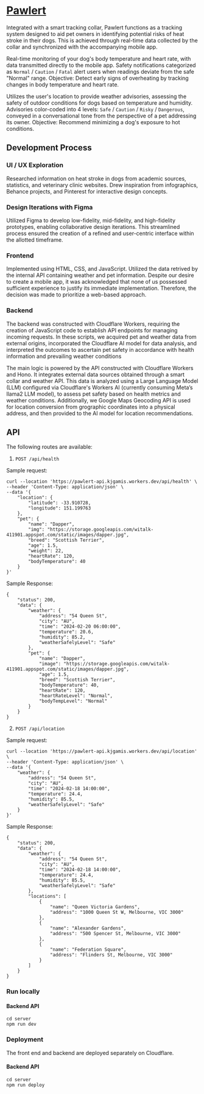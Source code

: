 # [Pawlert](https://pawlert.co)

Integrated with a smart tracking collar, Pawlert functions as a tracking system designed to aid pet owners in identifying potential risks of heat stroke in their dogs. This is achieved through real-time data collected by the collar and synchronized with the accompanying mobile app.

Real-time monitoring of your dog's body temperature and heart rate, with data transmitted directly to the mobile app.
Safety notifications categorized as `Normal` / `Caution` / `Fatal` alert users when readings deviate from the safe "Normal" range.
Objective: Detect early signs of overheating by tracking changes in body temperature and heart rate.

Utilizes the user's location to provide weather advisories, assessing the safety of outdoor conditions for dogs based on temperature and humidity.
Advisories color-coded into 4 levels: `Safe` / `Caution` / `Risky` / `Dangerous`, conveyed in a conversational tone from the perspective of a pet addressing its owner.
Objective: Recommend minimizing a dog's exposure to hot conditions.

## Development Process

### UI / UX Exploration

Researched information on heat stroke in dogs from academic sources, statistics, and veterinary clinic websites. Drew inspiration from infographics, Behance projects, and Pinterest for interactive design concepts.

### Design Iterations with Figma

Utilized Figma to develop low-fidelity, mid-fidelity, and high-fidelity prototypes, enabling collaborative design iterations. This streamlined process ensured the creation of a refined and user-centric interface within the allotted timeframe.

### Frontend

Implemented using HTML, CSS, and JavaScript. Utilized the data retrived by the internal API containing weather and pet information. Despite our desire to create a mobile app, it was acknowledged that none of us possessed sufficient experience to justify its immediate implementation. Therefore, the decision was made to prioritize a web-based approach.

### Backend

The backend was constructed with Cloudflare Workers, requiring the creation of JavaScript code to establish API endpoints for managing incoming requests. In these scripts, we acquired pet and weather data from external origins, incorporated the Cloudflare AI model for data analysis, and interpreted the outcomes to ascertain pet safety in accordance with health information and prevailing weather conditions

The main logic is powered by the API constructed with Cloudflare Workers and Hono. It integrates external data sources obtained through a smart collar and weather API. This data is analyzed using a Large Language Model (LLM) configured via Cloudflare's Workers AI (currently consuming Meta’s llama2 LLM model), to assess pet safety based on health metrics and weather conditions. Additionally, we Google Maps Geocoding API is used for location conversion from grographic coordinates into a physical address, and then provided to the AI model for location recommendations.

## API

The following routes are available:

1. `POST /api/health`

Sample request:

```
curl --location 'https://pawlert-api.kjgamis.workers.dev/api/health' \
--header 'Content-Type: application/json' \
--data '{
    "location": {
        "latitude": -33.910728,
        "longitude": 151.199763
    },
    "pet": {
        "name": "Dapper",
        "img": "https://storage.googleapis.com/witalk-411901.appspot.com/static/images/dapper.jpg",
        "breed": "Scottish Terrier",
        "age": 1.5,
        "weight": 22,
        "heartRate": 120,
        "bodyTemperature": 40
    }
}'
```

Sample Response:

```
{
    "status": 200,
    "data": {
        "weather": {
            "address": "54 Queen St",
            "city": "AU",
            "time": "2024-02-20 06:00:00",
            "temperature": 20.6,
            "humidity": 85.2,
            "weatherSafelyLevel": "Safe"
        },
        "pet": {
            "name": "Dapper",
            "image": "https://storage.googleapis.com/witalk-411901.appspot.com/static/images/dapper.jpg",
            "age": 1.5,
            "breed": "Scottish Terrier",
            "bodyTemperature": 40,
            "heartRate": 120,
            "heartRateLevel": "Normal",
            "bodyTempLevel": "Normal"
        }
    }
}
```

2. `POST /api/location`

Sample request:

```
curl --location 'https://pawlert-api.kjgamis.workers.dev/api/location' \
--header 'Content-Type: application/json' \
--data '{
    "weather": {
        "address": "54 Queen St",
        "city": "AU",
        "time": "2024-02-18 14:00:00",
        "temperature": 24.4,
        "humidity": 85.5,
        "weatherSafelyLevel": "Safe"
    }
}'
```

Sample Response:

```
{
    "status": 200,
    "data": {
        "weather": {
            "address": "54 Queen St",
            "city": "AU",
            "time": "2024-02-18 14:00:00",
            "temperature": 24.4,
            "humidity": 85.5,
            "weatherSafelyLevel": "Safe"
        },
        "locations": [
            {
                "name": "Queen Victoria Gardens",
                "address": "1000 Queen St W, Melbourne, VIC 3000"
            },
            {
                "name": "Alexander Gardens",
                "address": "500 Spencer St, Melbourne, VIC 3000"
            },
            {
                "name": "Federation Square",
                "address": "Flinders St, Melbourne, VIC 3000"
            }
        ]
    }
}
```

### Run locally

#### Backend API

``` shell
cd server
npm run dev
```

### Deployment

The front end and backend are deployed separately on Cloudflare.

#### Backend API
``` shell
cd server
npm run deploy
```
